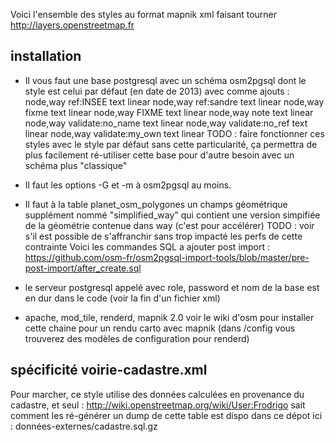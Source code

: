 Voici l'ensemble des styles au format mapnik xml faisant tourner http://layers.openstreetmap.fr

installation
------------
* Il vous faut une base postgresql avec un schéma osm2pgsql dont le style est celui par défaut (en date de 2013) avec comme 
ajouts :
node,way ref:INSEE text linear
node,way ref:sandre text linear
node,way fixme text linear
node,way FIXME text linear
node,way note text linear
node,way validate:no_name text linear
node,way validate:no_ref text linear
node,way validate:my_own text linear
TODO : faire fonctionner ces styles avec le style par défaut sans cette particularité, ça permettra de plus facilement ré-utiliser
cette base pour d'autre besoin avec un schéma plus "classique"

* Il faut les options -G et -m à osm2pgsql au moins.

* Il faut à la table planet_osm_polygones un champs géométrique supplément nommé "simplified_way" qui contient une version
simpifiée de la géométrie contenue dans way (c'est pour accélérer)
TODO : voir s'il est possible de s'affranchir sans trop impacté les perfs de cette contrainte
Voici les commandes SQL a ajouter post import :
https://github.com/osm-fr/osm2pgsql-import-tools/blob/master/pre-post-import/after_create.sql

* le serveur postgresql appelé avec role, password et nom de la base est en dur dans le code (voir la fin d'un fichier xml)
 

* apache, mod_tile, renderd, mapnik 2.0
voir le wiki d'osm pour installer cette chaine pour un rendu carto avec mapnik
(dans /config vous trouverez des modèles de configuration pour renderd)

spécificité voirie-cadastre.xml
-------------------------------
Pour marcher, ce style utilise des données calculées en provenance du cadastre, et seul :
http://wiki.openstreetmap.org/wiki/User:Frodrigo sait comment les ré-générer 
un dump de cette table est dispo dans ce dépot ici : données-externes/cadastre.sql.gz
